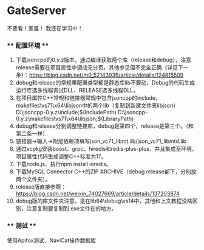 # GateServer
不要看！害羞！
我还在学习中！
### ** 配置环境 **
1. 下载jsoncpp的0.y.z版本，通过编译获取两个库（release和debug），注意release需要在项目属性中调成无分页。其他参见但不完全正确（详见下一条）：https://blog.csdn.net/m0_52143936/article/details/124815509
2. debug和release的常规里配置类型都是静态库lib不要动，Debug的代码生成运行库选多线程调试DLL、RELEASE选多线程DLL。
3. 在项目属性C++常规和链接器常规中包含jsoncpp的include、makefiles\vs71\x64\libjson中的两个lib（复制到新建文件夹libjson）
   D:\jsoncpp-0.y.z\include;$(IncludePath)
   D:\jsoncpp-0.y.z\makefiles\vs71\x64\libjson;$(LibraryPath)
4. debug和release分别调整链接库，debug是第四个，release是第三个。（和第二条一样）
5. 链接器->输入->附加依赖项填写json_vc71_libmt.lib/json_vc71_libmtd.lib
6. 通过vcpkg安装boost、grpc、hiredis和redis-plus-plus，并且集成至环境，项目属性代码生成调整C++标准为17。
7. 下载node.js、执行npm install ioredis。
8. 下载MySQL Connector C++的ZIP ARCHIVE（debug release都下，分别放两个文件夹）。
9. release版直接参照：https://blog.csdn.net/weixin_74027669/article/details/137203874
10. debug版的库文件夹注意，是在lib64\debug\vs14中，其他和上文教程没啥区别，注意复制要复制到.exe文件在的地方。


### ** 测试 **
使用Apifox测试、NaviCat操作数据库
